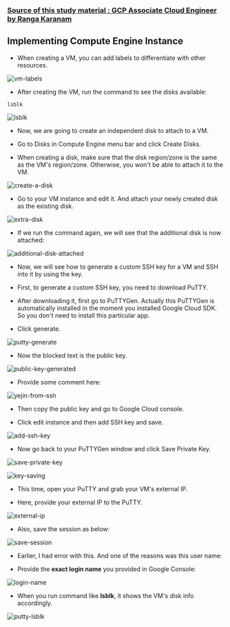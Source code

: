 ### [Source of this study material : GCP Associate Cloud Engineer by Ranga Karanam](https://www.udemy.com/course/google-cloud-certification-associate-cloud-engineer/)

## Implementing Compute Engine Instance

- When creating a VM, you can add labels to differentiate with other resources.


![vm-labels](/GCP_pictures/Study-logs/compute-instance/vm-labels.PNG "VM labels")


- After creating the VM, run the command to see the disks available:


```
lsblk
```


![lsblk](/GCP_pictures/Study-logs/compute-instance/lsblk.PNG "lsblk")


- Now, we are going to create an independent disk to attach to a VM.


- Go to Disks in Compute Engine menu bar and click Create Disks.


- When creating a disk, make sure that the disk region/zone is the same as the VM's region/zone. Otherwise, you won't be able to attach it to the VM.


![create-a-disk](/GCP_pictures/Study-logs/compute-instance/create-a-disk.PNG "Create a disk")


- Go to your VM instance and edit it. And attach your newly created disk as the existing disk.


![extra-disk](/GCP_pictures/Study-logs/compute-instance/extra-disk-attach.PNG "Extra disk")


- If we run the command again, we will see that the additional disk is now attached:


![additional-disk-attached](/GCP_pictures/Study-logs/compute-instance/additional-disk-attached.PNG "Additional disk attached")


- Now, we will see how to generate a custom SSH key for a VM and SSH into it by using the key.


- First, to generate a custom SSH key, you need to download PuTTY.


- After downloading it, first go to PuTTYGen. Actually this PuTTYGen is automatically installed in the moment you installed Google Cloud SDK. So you don't need to install this particular app.


- Click generate.


![putty-generate](/GCP_pictures/Study-logs/compute-instance/putty-generate.PNG "PuTTY Generate key")


- Now the blocked text is the public key.


![public-key-generated](/GCP_pictures/Study-logs/compute-instance/public-key-generated.PNG "Public key generated")


- Provide some comment here:


![yejin-from-ssh](/GCP_pictures/Study-logs/compute-instance/yejin-from-ssh.PNG "yejin from ssh")


- Then copy the public key and go to Google Cloud console.


- Click edit instance and then add SSH key and save.


![add-ssh-key](/GCP_pictures/Study-logs/compute-instance/add-ssh-key.PNG "Add SSH key")


- Now go back to your PuTTYGen window and click Save Private Key.


![save-private-key](/GCP_pictures/Study-logs/compute-instance/save-private-key.PNG "Save private key")


![key-saving](/GCP_pictures/Study-logs/compute-instance/key-saving.PNG "Key saving")


- This time, open your PuTTY and grab your VM's external IP.


- Here, provide your external IP to the PuTTY.


![external-ip](/GCP_pictures/Study-logs/compute-instance/external-ip.PNG "External IP provided")


- Also, save the session as below:


![save-session](/GCP_pictures/Study-logs/compute-instance/save-session.PNG "Save session")


- Earlier, I had error with this. And one of the reasons was this user name:


- Provide the **exact login name** you provided in Google Console:


![login-name](/GCP_pictures/Study-logs/compute-instance/login-name.PNG "Login name")


- When you run command like **lsblk**, it shows the VM's disk info accordingly.


![putty-lsblk](/GCP_pictures/Study-logs/compute-instance/putty-lsblk.PNG "Putty lsblk")











